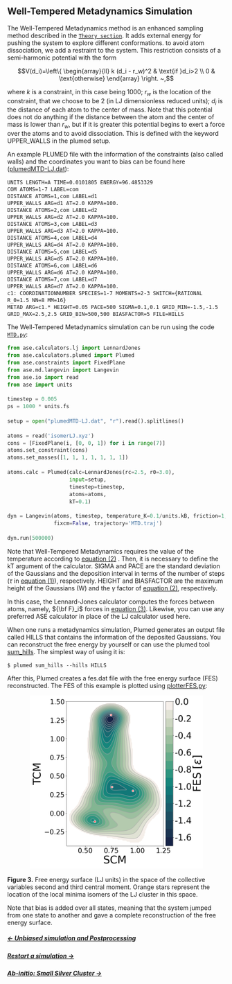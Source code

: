 
## Well-Tempered Metadynamics Simulation

The Well-Tempered Metadynamics method is an enhanced sampling method described in the [`Theory section`](theory.md#metadynamics). It adds external energy for pushing the system to explore different 
conformations. to avoid atom dissociation, we add a restraint to the system. This restriction consists of a 
semi-harmonic potential with the form

```math
V(d_i)=\left\{
          \begin{array}{ll}
              k (d_i - r_w)^2 & \text{if }d_i>2 \\
              0               & \text{otherwise}
          \end{array}
          \right. ~,
```

where $`k`$ is a constraint, in this case being 1000; $`r_w`$ is the location of
the constraint, that we choose to be 2 (in LJ dimensionless reduced units);
$`d_i`$ is the distance of each atom to the center of mass. Note that this 
potential does not do anything if the distance between the atom and the 
center of mass is lower than $`r_w`$, but if it 
is greater this potential begins to exert a force over the atoms and to avoid dissociation. This is defined with the keyword UPPER_WALLS in 
the plumed setup.

An example PLUMED file with the information of the constraints (also called walls) and the coordinates you want to bias can be found here ([plumedMTD-LJ.dat](https://github.com/Sucerquia/ASE-PLUMED_tutorial/blob/master/files/plumedMTD-LJ.dat)):

```plumed
UNITS LENGTH=A TIME=0.0101805 ENERGY=96.4853329
COM ATOMS=1-7 LABEL=com
DISTANCE ATOMS=1,com LABEL=d1
UPPER_WALLS ARG=d1 AT=2.0 KAPPA=100.
DISTANCE ATOMS=2,com LABEL=d2
UPPER_WALLS ARG=d2 AT=2.0 KAPPA=100.
DISTANCE ATOMS=3,com LABEL=d3
UPPER_WALLS ARG=d3 AT=2.0 KAPPA=100.
DISTANCE ATOMS=4,com LABEL=d4
UPPER_WALLS ARG=d4 AT=2.0 KAPPA=100.
DISTANCE ATOMS=5,com LABEL=d5
UPPER_WALLS ARG=d5 AT=2.0 KAPPA=100.
DISTANCE ATOMS=6,com LABEL=d6
UPPER_WALLS ARG=d6 AT=2.0 KAPPA=100.
DISTANCE ATOMS=7,com LABEL=d7
UPPER_WALLS ARG=d7 AT=2.0 KAPPA=100.
c1: COORDINATIONNUMBER SPECIES=1-7 MOMENTS=2-3 SWITCH={RATIONAL R_0=1.5 NN=8 MM=16}
METAD ARG=c1.* HEIGHT=0.05 PACE=500 SIGMA=0.1,0.1 GRID_MIN=-1.5,-1.5 GRID_MAX=2.5,2.5 GRID_BIN=500,500 BIASFACTOR=5 FILE=HILLS
```

The Well-Tempered Metadynamics simulation can be run using the code 
[`MTD.py`](https://github.com/Sucerquia/ASE-PLUMED_tutorial/blob/master/files/MTD.py):

```python
from ase.calculators.lj import LennardJones
from ase.calculators.plumed import Plumed
from ase.constraints import FixedPlane
from ase.md.langevin import Langevin
from ase.io import read
from ase import units

timestep = 0.005
ps = 1000 * units.fs

setup = open("plumedMTD-LJ.dat", "r").read().splitlines()

atoms = read('isomerLJ.xyz')
cons = [FixedPlane(i, [0, 0, 1]) for i in range(7)]
atoms.set_constraint(cons)
atoms.set_masses([1, 1, 1, 1, 1, 1, 1])

atoms.calc = Plumed(calc=LennardJones(rc=2.5, r0=3.0),
                    input=setup,
                    timestep=timestep,
                    atoms=atoms,
                    kT=0.1)

dyn = Langevin(atoms, timestep, temperature_K=0.1/units.kB, friction=1,
               fixcm=False, trajectory='MTD.traj')

dyn.run(500000)
```

Note that Well-Tempered Metadynamics requires the value of the temperature 
according to [equation (2)](theory.md#hills) . Then, it is necessary to define the 
kT argument of the calculator. SIGMA and PACE are the 
standard deviation of the Gaussians and the deposition interval in terms of 
the number of steps ($`\tau`$ in [equation (1)](theory.md#bias)), respectively. HEIGHT and 
BIASFACTOR are the maximum height of the Gaussians (W) and the $`\gamma`$ factor 
of [equation (2)](theory.md#hills), respectively.

In this case, the Lennard-Jones calculator computes the forces between atoms,
namely, $`{\bf F}_i`$ forces in [equation (3)](theory.md#force). 
Likewise, you can use any preferred ASE calculator in place of the LJ calculator used here.

When one runs a metadynamics simulation, Plumed generates an output file called HILLS 
that contains the information of the deposited Gaussians. You can reconstruct 
the free energy by yourself or can use the plumed tool 
[sum_hills](https://www.plumed.org/doc-v2.7/user-doc/html/sum_hills.html). 
The simplest way of using it is:

```
$ plumed sum_hills --hills HILLS
```
After this, Plumed creates a fes.dat file with the free energy surface (FES) reconstructed. The 
FES of this example is plotted using [plotterFES.py](https://github.com/Sucerquia/ASE-PLUMED_tutorial/blob/master/files/plotterFES.py):

<div align="center">
  <img src="/files/fes.png"  width="400">
</div>

**Figure 3.** Free energy surface (LJ units) in the space of the collective
variables second and third central moment. Orange stars represent the location of
the local minima isomers of the LJ cluster in this space.

Note that bias is added over all states, meaning that the system
jumped from one state to another and gave a complete reconstruction of the
free energy surface.

##### [&larr; Unbiased simulation and Postprocessing](MD.md)
##### [Restart a simulation &rarr;](restart.md)
##### [Ab-initio: Small Silver Cluster &rarr;](SC.md)
